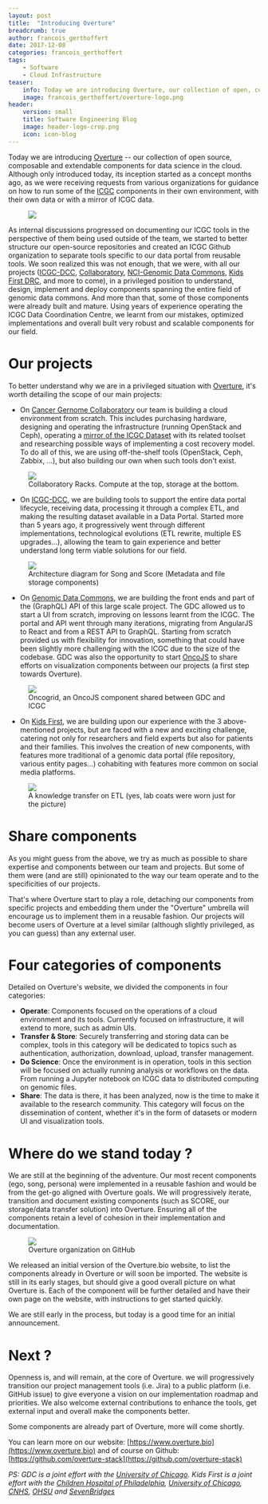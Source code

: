 ```yaml
---
layout: post
title:  "Introducing Overture"
breadcrumb: true
author: francois_gerthoffert
date: 2017-12-08
categories: francois_gerthoffert
tags:
    - Software
    - Cloud Infrastructure
teaser:
    info: Today we are introducing Overture, our collection of open, composable and extendable components for data science in the cloud.
    image: francois_gerthoffert/overture-logo.png
header:
    version: small
    title: Software Engineering Blog
    image: header-logo-crop.png
    icon: icon-blog
---
```


Today we are introducing [Overture](https://www.overture.bio) -- our collection of open source, composable and extendable components for data science in the cloud. Although only introduced today, its inception started as a concept months ago, as we were receiving requests from various organizations for guidance on how to run some of the [ICGC](https://dcc.icgc.org/) components in their own environment, with their own data or with a mirror of ICGC data.

<figure>
    <img src="{{site.urlimg}}francois_gerthoffert/overture-logo.png" />
</figure>

As internal discussions progressed on documenting our ICGC tools in the perspective of them being used outside of the team, we started to better structure our open-source repositories and created an ICGC Github organization to separate tools specific to our data portal from reusable tools.
We soon realized this was not enough, that we were, with all our projects ([ICGC-DCC](https://dcc.icgc.org/), [Collaboratory](http://cancercollaboratory.org/), [NCI-Genomic Data Commons](https://gdc.cancer.gov/), [Kids First DRC](https://d3b.center/kidsfirst/), and more to come), in a privileged position to understand, design, implement and deploy components spanning the entire field of genomic data commons.
And more than that, some of those components were already built and mature. Using years of experience operating the ICGC Data Coordination Centre, we learnt from our mistakes, optimized implementations and overall built very robust and scalable components for our field.

# Our projects

To better understand why we are in a privileged situation with [Overture](https://www.overture.bio), it's worth detailing the scope of our main projects:
* On [Cancer Gernome Collaboratory](http://cancercollaboratory.org/) our team is building a cloud environment from scratch. This includes purchasing hardware, designing and operating the infrastructure (running OpenStack and Ceph), operating a [mirror of the ICGC Dataset](https://dcc.icgc.org/repositories?filters=%7B%22file%22:%7B%22repoName%22:%7B%22is%22:%5B%22Collaboratory%20-%20Toronto%22%5D%7D%7D%7D&files=%7B%22from%22:1%7D) with its related toolset and researching possible ways of implementing a cost recovery model. To do all of this, we are using off-the-shelf tools (OpenStack, Ceph, Zabbix, ...), but also building our own when such tools don't exist.

<figure>
    <img src="{{site.urlimg}}francois_gerthoffert/collab-racks.png" />
    <figcaption>Collaboratory Racks. Compute at the top, storage at the bottom.</figcaption>
</figure>

* On [ICGC-DCC](https://dcc.icgc.org/), we are building tools to support the entire data portal lifecycle, receiving data, processing it through a complex ETL, and making the resulting dataset available in a Data Portal. Started more than 5 years ago, it progressively went through different implementations, technological evolutions (ETL rewrite, multiple ES upgrades...), allowing the team to gain experience and better understand long term viable solutions for our field.

<figure>
    <img src="{{site.urlimg}}francois_gerthoffert/song-and-score.png" />
    <figcaption>Architecture diagram for Song and Score (Metadata and file storage components)</figcaption>
</figure>

* On [Genomic Data Commons](https://gdc.cancer.gov/), we are building the front ends and part of the (GraphQL) API of this large scale project. The GDC allowed us to start a UI from scratch, improving on lessons learnt from the ICGC. The portal and API went through many iterations, migrating from AngularJS to React and from a REST API to GraphQL. Starting from scratch provided us with flexibility for innovation, something that could have been slightly more challenging with the ICGC due to the size of the codebase. GDC was also the opportunity to start [OncoJS](https://github.com/oncojs) to share efforts on visualization components between our projects (a first step towards Overture).

<figure>
    <img src="{{site.urlimg}}francois_gerthoffert/oncogrid.jpg" />
    <figcaption>Oncogrid, an OncoJS component shared between GDC and ICGC</figcaption>
</figure>

* On [Kids First](https://d3b.center/kidsfirst/), we are building upon our experience with the 3 above-mentioned projects, but are faced with a new and exciting challenge, catering not only for researchers and field experts but also for patients and their families. This involves the creation of new components, with features more traditional of a genomic data portal (file repository, various entity pages...) cohabiting with features more common on social media platforms.

<figure>
    <img src="{{site.urlimg}}francois_gerthoffert/oicr-softeng.jpg" />
    <figcaption>A knowledge transfer on ETL (yes, lab coats were worn just for the picture)</figcaption>
</figure>

# Share components

As you might guess from the above, we try as much as possible to share expertise and components between our team and projects. But some of them were (and are still)  opinionated to the way our team operate and to the specificities of our projects.

That's where Overture start to play a role, detaching our components from specific projects and embedding them under the "Overture" umbrella will encourage us to implement them in a reusable fashion. Our projects will become users of Overture at a level similar (although slightly privileged, as you can guess) than any external user.

# Four categories of components

Detailed on Overture's website, we divided the components in four categories:
* __Operate__: Components focused on the operations of a cloud environment and its tools. Currently focused on infrastructure, it will extend to more, such as admin UIs.
* __Transfer & Store__: Securely transferring and storing data can be complex, tools in this category will be dedicated to topics such as authentication, authorization, download, upload, transfer management.
* __Do Science__: Once the environment is in operation, tools in this section will be focused on actually running analysis or workflows on the data. From running a Jupyter notebook on ICGC data to distributed computing on genomic files.
* __Share__: The data is there, it has been analyzed, now is the time to make it available to the research community. This category will focus on the dissemination of content, whether it's in the form of datasets or modern UI and visualization tools.

# Where do we stand today ?

We are still at the beginning of the adventure. Our most recent components (ego, song, persona) were implemented in a reusable fashion and would be from the get-go aligned with Overture goals.
We will progressively iterate, transition and document existing components (such as SCORE, our storage/data transfer solution) into Overture. Ensuring all of the components retain a level of cohesion in their implementation and documentation.

<figure>
    <img src="{{site.urlimg}}francois_gerthoffert/overture-github.png" />
    <figcaption>Overture organization on GitHub</figcaption>
</figure>

We released an initial version of the Overture.bio website, to list the components already in Overture or will soon be imported. The website is still in its early stages, but should give a good overall picture on what Overture is. Each of the component will be further detailed and have their own page on the website, with instructions to get started quickly.

We are still early in the process, but today is a good time for an initial announcement.

# Next ?

Openness is, and will remain, at the core of Overture. we will progressively transition our project management tools (i.e. Jira) to a public platform (i.e. GitHub issue) to give everyone a vision on our implementation roadmap and priorities. We also welcome external contributions to enhance the tools, get external input and overall make the components better.

Some components are already part of Overture, more will come shortly.  

You can learn more on our website: [https://www.overture.bio](https://www.overture.bio) and of course on Github:  [https://github.com/overture-stack](https://github.com/overture-stack)

_PS: GDC is a joint effort with the [University of Chicago](https://cdis.uchicago.edu/). Kids First is a joint effort with the [Children Hospital of Philadelphia](https://d3b.center/kidsfirst/), [University of Chicago](https://cdis.uchicago.edu/), [CNHS](https://childrensnational.org/), [OHSU](https://www.ohsu.edu/xd/) and [SevenBridges](https://www.sevenbridges.com/)_
